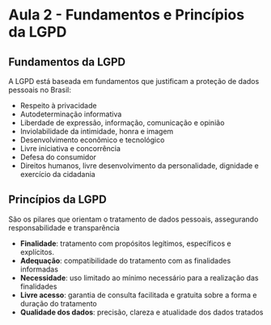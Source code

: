 # Aula 2 - Fundamentos e Princípios da LGPD

## Fundamentos da LGPD

A LGPD está baseada em fundamentos que justificam a proteção de dados pessoais no Brasil:

- Respeito à privacidade
- Autodeterminação informativa
- Liberdade de expressão, informação, comunicação e opinião
- Inviolabilidade da intimidade, honra e imagem
- Desenvolvimento econômico e tecnológico
- Livre iniciativa e concorrência
- Defesa do consumidor
- Direitos humanos, livre desenvolvimento da personalidade, dignidade e exercício da cidadania

## Princípios da LGPD

São os pilares que orientam o tratamento de dados pessoais, assegurando responsabilidade e  transparência

- **Finalidade**: tratamento com propósitos legítimos, específicos e explícitos. 
- **Adequação**: compatibilidade do tratamento com as finalidades informadas
- **Necessidade**: uso limitado ao mínimo necessário para a realização das finalidades
- **Livre acesso**: garantia de consulta facilitada e gratuita sobre a forma e duração do tratamento
- **Qualidade dos dados**: precisão, clareza e atualidade dos dados tratados


